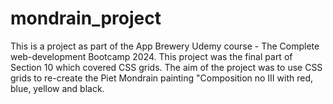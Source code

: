 # mondrain_project
This is a project as part of the App Brewery Udemy course - The Complete web-development Bootcamp 2024.  This project was the final part of Section 10 which covered CSS grids. The aim of the project was to use CSS grids to re-create the Piet Mondrain painting "Composition no III with red, blue, yellow and black.
